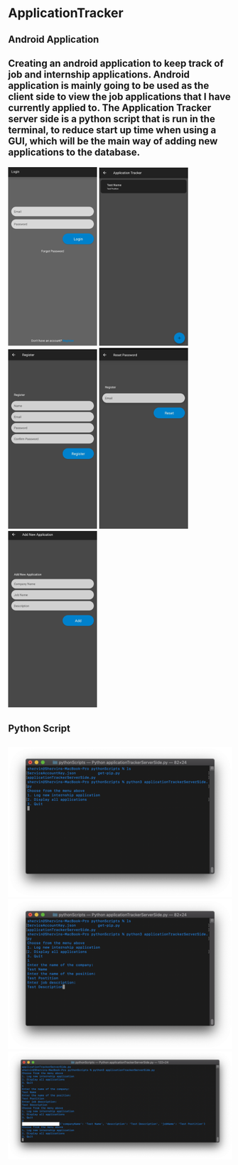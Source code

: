 # ApplicationTracker
<h2>Android Application<h2>
<p>Creating an android application to keep track of job and internship applications.
Android application is mainly going to be used as the client side to view the job applications that I have currently applied to. The Application Tracker server side is a python script that is run in the terminal, to reduce start up time when using a GUI, which will be the main way of adding new applications to the database.<p>
<img src="Login.jpg" width=200>
<img src="MainActivity.jpg" width=200>
<img src="Register.jpg" width=200>
<img src="ResetPassword.jpg" width=200>
<img src="NewApplication.jpg" width=200>
<h2>Python Script<h2>
<img src="PythonMenu.png" width=600>
<img src="AddApplicationPython.png" width=600>
<img src="ShowApplictionsPython.png" width=600>

